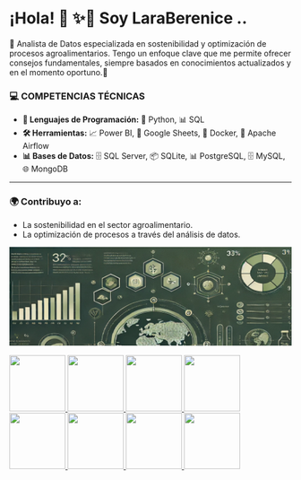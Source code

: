 # ¡Hola! 👋 ✨🔭 Soy LaraBerenice ..

🌱 Analista de Datos especializada en sostenibilidad y optimización de procesos agroalimentarios. Tengo un enfoque clave que me permite ofrecer consejos fundamentales, siempre basados en conocimientos actualizados y en el momento oportuno.🌱

### 💻 COMPETENCIAS TÉCNICAS
- **🔧 Lenguajes de Programación:** 🐍 Python, 📊 SQL
- **🛠 Herramientas:** 📈 Power BI, 📅 Google Sheets, 🐳 Docker, 🚀 Apache Airflow
- **📊 Bases de Datos:** 🗄️ SQL Server, 📦 SQLite, 📊 PostgreSQL, 🗄️ MySQL, 🌐 MongoDB

---

### 🌍 Contribuyo a:
- La sostenibilidad en el sector agroalimentario.
- La optimización de procesos a través del análisis de datos.

![Nueva Imagen](https://github.com/LaraBerenice/Repo_Imagenes/blob/main/xx.png)

<a href="git_hub">
    <img src="https://github.com/user-attachments/assets/70bb8b8e-b3ce-48a3-ae6f-5c4cb1db8434" style="width: 100px; height: 100px;">
</a>
<a href="ENLACE_Python">
    <img src="https://img.icons8.com/?size=100&id=13441&format=png&color=000000" style="width: 100px; height: 100px;">
</a>
<a href="ENLACE_POWER_BI">
    <img src="https://img.icons8.com/?size=100&id=qYfwpsRXEcpc&format=png&color=000000" style="width: 100px; height: 100px;">
</a>
<a href="ENLACE_GOOGLE_SHEETS">
    <img src="https://img.icons8.com/?size=100&id=30461&format=png&color=000000" style="width: 100px; height: 100px;">
</a>
<a href="ENLACE_DOCKER">
    <img src="https://img.icons8.com/?size=100&id=cdYUlRaag9G9&format=png&color=000000" style="width: 100px; height: 100px;">
</a>
<a href="ENLACE_APACHE_AIRFLOW">
    <img src="https://github.com/user-attachments/assets/8ff6532e-81c5-4abc-bb0a-dea8e6cf0c79" style="width: 100px; height: 100px;">
</a>
<a href="ENLACE_SQL_SERVER">
    <img src="https://img.icons8.com/?size=100&id=uOsDUfEtcu5S&format=png&color=000000" style="width: 100px; height: 100px;">
</a>
<a href="ENLACE_MONGODB">
    <img src="https://github.com/user-attachments/assets/404c6695-7ff9-421e-bf46-a3cb714f1521" style="width: 100px; height: 100px;">
</a>



